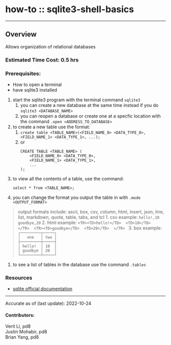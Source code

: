 # how-to :: sqlite3-shell-basics
---
## Overview
Allows organization of relational databases

### Estimated Time Cost: 0.5 hrs 

### Prerequisites:

- How to open a terminal
- have sqlite3 installed

1. start the sqlite3 program with the terminal command `sqlite3`
	1. you can create a new database at the same time instead if you do `sqlite3 <DATABASE_NAME>`
	1. you can reopen a database or create one at a specfic location with the command `.open <ADDRESS_TO_DATABASE>`
1. to create a new table use the format:
	1. `create table <TABLE_NAME>(<FIELD_NAME_0> <DATA_TYPE_0>, <FIELD_NAME_1> <DATA_TYPE_1>, ...);`
	1. or 
		```
		CREATE TABLE <TABLE_NAME> (
			<FIELD_NAME_0> <DATA_TYPE_0>, 
			<FIELD_NAME_1> <DATA_TYPE_1>,  
			...
		);
		```
1. to view all the contents of a table, use the command:
	```
	select * from <TABLE_NAME>;
	```
1. you can change the format you output the table in with `.mode <OUTPUT_FORMAT>`
> output formats include: ascii, box, csv, column, html, insert, json, line, list, markdown, quote, table, tabs, and tcl
	1. csv example:
		```
		hello!,10
		goodbye,20
		```
	2. html example:
		```
		<TR><TD>hello!</TD> 
		<TD>10</TD> 
		</TR> 
		<TR><TD>goodbye</TD> 
		<TD>20</TD> 
		</TR> 
		```
	3. box example:
		```
		┌─────────┬─────┐                                                                                                       
		│   one   │ two │                                                                                                      
		├─────────┼─────┤                                                                                                       
		│ hello!  │ 10  │                                                                                                       
		│ goodbye │ 20  │                                                                                                      
		└─────────┴─────┘  
		```
1. to see a list of tables in the database use the command `.tables`

			

### Resources
* [sqlite official documentation](https://www.sqlite.org/cli.html)

---

Accurate as of (last update): 2022-10-24

#### Contributors:  
Verit Li, pd8  
Justin Mohabir, pd8  
Brian Yang, pd8  